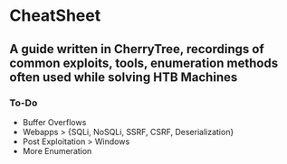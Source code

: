 # CheatSheet

## A guide written in CherryTree, recordings of common exploits, tools, enumeration methods often used while solving HTB Machines

### To-Do
* Buffer Overflows
* Webapps > {SQLi, NoSQLi, SSRF, CSRF, Deserialization}
* Post Exploitation > Windows 
* More Enumeration
